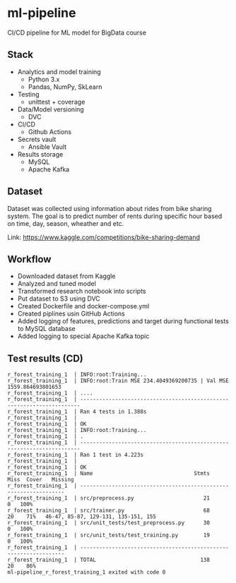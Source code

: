 # ml-pipeline
CI/CD pipeline for ML model for BigData course

## Stack
- Analytics and model training
  - Python 3.x
  - Pandas, NumPy, SkLearn
- Testing
  - unittest + coverage
- Data/Model versioning
  - DVC
- CI/CD
  - Github Actions
- Secrets vault
  - Ansible Vault
- Results storage
  - MySQL
  - Apache Kafka

## Dataset

Dataset was collected using information about rides from bike sharing system. The goal is to predict number of rents during specific hour based on time, day, season, wheather and etc.

Link: https://www.kaggle.com/competitions/bike-sharing-demand

## Workflow

- Downloaded dataset from Kaggle
- Analyzed and tuned model
- Transformed research notebook into scripts
- Put dataset to S3 using DVC
- Created Dockerfile and docker-compose.yml
- Created piplines usin GitHub Actions
- Added logging of features, predictions and target during functional tests to MySQL database
- Added logging to special Apache Kafka topic

## Test results (CD)

```
r_forest_training_1  | INFO:root:Training...
r_forest_training_1  | INFO:root:Train MSE 234.4049369200735 | Val MSE 1559.864693801653
r_forest_training_1  | ....
r_forest_training_1  | ----------------------------------------------------------------------
r_forest_training_1  | Ran 4 tests in 1.388s
r_forest_training_1  | 
r_forest_training_1  | OK
r_forest_training_1  | INFO:root:Training...
r_forest_training_1  | .
r_forest_training_1  | ----------------------------------------------------------------------
r_forest_training_1  | Ran 1 test in 4.223s
r_forest_training_1  | 
r_forest_training_1  | OK
r_forest_training_1  | Name                                Stmts   Miss  Cover   Missing
r_forest_training_1  | -----------------------------------------------------------------
r_forest_training_1  | src/preprocess.py                      21      0   100%
r_forest_training_1  | src/trainer.py                         68     20    71%   46-47, 85-87, 129-131, 135-151, 155
r_forest_training_1  | src/unit_tests/test_preprocess.py      30      0   100%
r_forest_training_1  | src/unit_tests/test_training.py        19      0   100%
r_forest_training_1  | -----------------------------------------------------------------
r_forest_training_1  | TOTAL                                 138     20    86%
ml-pipeline_r_forest_training_1 exited with code 0
```
